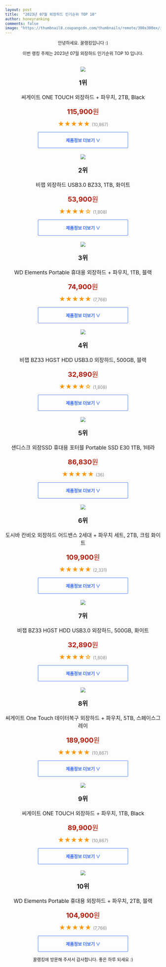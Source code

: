 ```yaml
---
layout: post
title:  "2023년 07월 외장하드 인기순위 TOP 10"
author: honeyranking
comments: false
image: "https://thumbnail8.coupangcdn.com/thumbnails/remote/300x300ex/image/retail/images/4280292427481331-04886703-fc02-43df-bb30-437b669b9bd3.jpg"
---
```

<p style="text-align: center;">안녕하세요. 꿀랭킹입니다 :)</p>
<p style="text-align: center;">이번 랭킹 주제는 2023년 07월 외장하드 인기순위 TOP 10 입니다.</p><center><img src="https://thumbnail8.coupangcdn.com/thumbnails/remote/300x300ex/image/retail/images/4280292427481331-04886703-fc02-43df-bb30-437b669b9bd3.jpg" style="margin-top:20px" /></center><p style="text-align: center; font-size: 20px"><b>1위</b></p><p style="text-align: center; font-size: 17px">씨게이트 ONE TOUCH 외장하드 + 파우치, 2TB, Black</p><p style="text-align: center;"><span style="color: #b61800; font-size: 22px;"><b>115,900</b>원</span></p><p style="text-align: center;"><span style="color: #ff9600; font-size: 20px;">★★★★★ </span><span style="color: #878787;">(10,867)</span></p><center><a href="https://link.coupang.com/a/3NZZW"><div style="font-size: 14px; display: inline-block; padding: 15px 90px; color: #346aff; border-radius: 2px; border: 1px solid #346aff; cursor: pointer;"><b>제품정보 더보기 &or;</b></div></a></center><center><img src="https://thumbnail8.coupangcdn.com/thumbnails/remote/300x300ex/image/retail/images/2270947233922808-10e745ff-93fa-4982-a692-fc18412c3f6c.jpg" style="margin-top:20px" /></center><p style="text-align: center; font-size: 20px"><b>2위</b></p><p style="text-align: center; font-size: 17px">비잽 외장하드 USB3.0 BZ33, 1TB, 화이트</p><p style="text-align: center;"><span style="color: #b61800; font-size: 22px;"><b>53,900</b>원</span></p><p style="text-align: center;"><span style="color: #ff9600; font-size: 20px;">★★★★☆ </span><span style="color: #878787;">(1,808)</span></p><center><a href="https://link.coupang.com/a/3NZZX"><div style="font-size: 14px; display: inline-block; padding: 15px 90px; color: #346aff; border-radius: 2px; border: 1px solid #346aff; cursor: pointer;"><b>제품정보 더보기 &or;</b></div></a></center><center><img src="https://thumbnail7.coupangcdn.com/thumbnails/remote/300x300ex/image/retail/images/2544147278710326-d1a8afb4-7e1a-43c4-ade2-dbd846ba973b.jpg" style="margin-top:20px" /></center><p style="text-align: center; font-size: 20px"><b>3위</b></p><p style="text-align: center; font-size: 17px">WD Elements Portable 휴대용 외장하드 + 파우치, 1TB, 블랙</p><p style="text-align: center;"><span style="color: #b61800; font-size: 22px;"><b>74,900</b>원</span></p><p style="text-align: center;"><span style="color: #ff9600; font-size: 20px;">★★★★★ </span><span style="color: #878787;">(7,766)</span></p><center><a href="https://link.coupang.com/a/3NZZZ"><div style="font-size: 14px; display: inline-block; padding: 15px 90px; color: #346aff; border-radius: 2px; border: 1px solid #346aff; cursor: pointer;"><b>제품정보 더보기 &or;</b></div></a></center><center><img src="https://thumbnail9.coupangcdn.com/thumbnails/remote/300x300ex/image/retail/images/2513789237487068-4839bed0-a194-49fc-9816-e4e4a75ebe24.jpg" style="margin-top:20px" /></center><p style="text-align: center; font-size: 20px"><b>4위</b></p><p style="text-align: center; font-size: 17px">비잽 BZ33 HGST HDD USB3.0 외장하드, 500GB, 블랙</p><p style="text-align: center;"><span style="color: #b61800; font-size: 22px;"><b>32,890</b>원</span></p><p style="text-align: center;"><span style="color: #ff9600; font-size: 20px;">★★★★☆ </span><span style="color: #878787;">(1,808)</span></p><center><a href="https://link.coupang.com/a/3NZZ1"><div style="font-size: 14px; display: inline-block; padding: 15px 90px; color: #346aff; border-radius: 2px; border: 1px solid #346aff; cursor: pointer;"><b>제품정보 더보기 &or;</b></div></a></center><center><img src="https://thumbnail7.coupangcdn.com/thumbnails/remote/300x300ex/image/vendor_inventory/cff1/15e42fa83ea803f965a45e5b6a8c7cdc0fad24f3010e4c6b0dfff01690a1.jpg" style="margin-top:20px" /></center><p style="text-align: center; font-size: 20px"><b>5위</b></p><p style="text-align: center; font-size: 17px">샌디스크 외장SSD 휴대용 포터블 Portable SSD E30 1TB, 1테라</p><p style="text-align: center;"><span style="color: #b61800; font-size: 22px;"><b>86,830</b>원</span></p><p style="text-align: center;"><span style="color: #ff9600; font-size: 20px;">★★★★★ </span><span style="color: #878787;">(36)</span></p><center><a href="https://link.coupang.com/a/3NZZ2"><div style="font-size: 14px; display: inline-block; padding: 15px 90px; color: #346aff; border-radius: 2px; border: 1px solid #346aff; cursor: pointer;"><b>제품정보 더보기 &or;</b></div></a></center><center><img src="https://thumbnail6.coupangcdn.com/thumbnails/remote/300x300ex/image/retail/images/2447018791230298-3c17dba6-360f-437d-9ee5-c9db0bcdd94a.jpg" style="margin-top:20px" /></center><p style="text-align: center; font-size: 20px"><b>6위</b></p><p style="text-align: center; font-size: 17px">도시바 칸비오 외장하드 어드밴스 2세대 + 파우치 세트, 2TB, 크림 화이트</p><p style="text-align: center;"><span style="color: #b61800; font-size: 22px;"><b>109,900</b>원</span></p><p style="text-align: center;"><span style="color: #ff9600; font-size: 20px;">★★★★★ </span><span style="color: #878787;">(2,331)</span></p><center><a href="https://link.coupang.com/a/3NZZ3"><div style="font-size: 14px; display: inline-block; padding: 15px 90px; color: #346aff; border-radius: 2px; border: 1px solid #346aff; cursor: pointer;"><b>제품정보 더보기 &or;</b></div></a></center><center><img src="https://thumbnail8.coupangcdn.com/thumbnails/remote/300x300ex/image/retail/images/3139407973808380-d7df9b11-982d-4ae7-9e0d-a1dbafbba807.jpg" style="margin-top:20px" /></center><p style="text-align: center; font-size: 20px"><b>7위</b></p><p style="text-align: center; font-size: 17px">비잽 BZ33 HGST HDD USB3.0 외장하드, 500GB, 화이트</p><p style="text-align: center;"><span style="color: #b61800; font-size: 22px;"><b>32,890</b>원</span></p><p style="text-align: center;"><span style="color: #ff9600; font-size: 20px;">★★★★☆ </span><span style="color: #878787;">(1,808)</span></p><center><a href="https://link.coupang.com/a/3NZZ4"><div style="font-size: 14px; display: inline-block; padding: 15px 90px; color: #346aff; border-radius: 2px; border: 1px solid #346aff; cursor: pointer;"><b>제품정보 더보기 &or;</b></div></a></center><center><img src="https://thumbnail9.coupangcdn.com/thumbnails/remote/300x300ex/image/rs_quotation_api/jrg7yget/542651f5632a4fd1aebd1b1894b386bc.jpg" style="margin-top:20px" /></center><p style="text-align: center; font-size: 20px"><b>8위</b></p><p style="text-align: center; font-size: 17px">씨게이트 One Touch 데이터복구 외장하드 + 파우치, 5TB, 스페이스그레이</p><p style="text-align: center;"><span style="color: #b61800; font-size: 22px;"><b>189,900</b>원</span></p><p style="text-align: center;"><span style="color: #ff9600; font-size: 20px;">★★★★★ </span><span style="color: #878787;">(10,867)</span></p><center><a href="https://link.coupang.com/a/3NZZ5"><div style="font-size: 14px; display: inline-block; padding: 15px 90px; color: #346aff; border-radius: 2px; border: 1px solid #346aff; cursor: pointer;"><b>제품정보 더보기 &or;</b></div></a></center><center><img src="https://thumbnail9.coupangcdn.com/thumbnails/remote/300x300ex/image/retail/images/4365337266432097-5bc6cafc-0d79-42ac-a98c-47867b1ca585.jpg" style="margin-top:20px" /></center><p style="text-align: center; font-size: 20px"><b>9위</b></p><p style="text-align: center; font-size: 17px">씨게이트 ONE TOUCH 외장하드 + 파우치, 1TB, Black</p><p style="text-align: center;"><span style="color: #b61800; font-size: 22px;"><b>89,900</b>원</span></p><p style="text-align: center;"><span style="color: #ff9600; font-size: 20px;">★★★★★ </span><span style="color: #878787;">(10,867)</span></p><center><a href="https://link.coupang.com/a/3NZZ6"><div style="font-size: 14px; display: inline-block; padding: 15px 90px; color: #346aff; border-radius: 2px; border: 1px solid #346aff; cursor: pointer;"><b>제품정보 더보기 &or;</b></div></a></center><center><img src="https://thumbnail8.coupangcdn.com/thumbnails/remote/300x300ex/image/retail/images/9622530800685994-5d16cc8f-20ca-4268-942b-714003af6c97.jpg" style="margin-top:20px" /></center><p style="text-align: center; font-size: 20px"><b>10위</b></p><p style="text-align: center; font-size: 17px">WD Elements Portable 휴대용 외장하드 + 파우치, 2TB, 블랙</p><p style="text-align: center;"><span style="color: #b61800; font-size: 22px;"><b>104,900</b>원</span></p><p style="text-align: center;"><span style="color: #ff9600; font-size: 20px;">★★★★★ </span><span style="color: #878787;">(7,766)</span></p><center><a href="https://link.coupang.com/a/3NZZ7"><div style="font-size: 14px; display: inline-block; padding: 15px 90px; color: #346aff; border-radius: 2px; border: 1px solid #346aff; cursor: pointer;"><b>제품정보 더보기 &or;</b></div></a></center><p style="text-align: center;">꿀랭킹에 방문해 주셔서 감사합니다. 좋은 하루 되세요 :)</p>